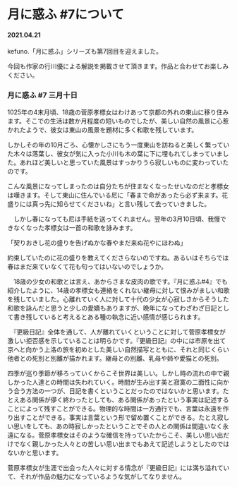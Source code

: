 # 月に惑ふ #7について

#### 2021.04.21

kefuno.「月に惑ふ」シリーズも第7回目を迎えました。

今回も作家の行川優による解説を掲載させて頂きます。作品と合わせてお楽しみください。



### 月に惑ふ #7 三月十日

1025年の4末月頃、18歳の菅原孝標女はわけあって京都の外れの東山に移り住みます。そこでの生活は数か月程度の短いものでしたが、美しい自然の風景に心惹かれたようで、彼女は東山の風景を題材に多く和歌を残しています。

しかしその年の10月ごろ、心懐かしさにもう一度東山を訪ねると美しく繁っていた木々は落葉し、彼女が気に入った小川も木の葉に下に埋もれてしまっていました。あれほど美しいと思っていた風景はすっかりうら寂しいものに変わっていたのです。

こんな風景になってしまったのは自分たちが住まなくなったせいなのだと孝標女は嘆きます。そして東山に住んでいる尼に「春まで命があったら必ず来ます。花盛りには真っ先に知らせてくださいね」と言い残して去っていきました。

　しかし春になっても尼は手紙を送ってくれません。翌年の3月10日頃、我慢できなくなった孝標女は一首の和歌を詠みます。

 

「契りおきし花の盛りを告げぬかな春やまだ来ぬ花やにほわぬ」

 

約束していたのに花の盛りを教えてくださらないのですね。あるいはそちらでは春はまだ来ていなくて花も匂ってはいないのでしょうか。

　18歳の少女の和歌とは言え、あからさまな皮肉の歌です。『月に惑ふ#4』でも紹介したように、14歳の孝標女も連絡をくれない継母に対して恨みがましい和歌を残していました。心離れていく人に対して十代の少女が心寂しさからそうした和歌を詠んだと思うと少しの愛嬌もありますが、晩年になってわざわざ日記として書き残していると考えるとある種の執念に近い感情が感じられます。

　『更級日記』全体を通して、人が離れていくということに対して菅原孝標女が激しい拒否感を示していることは明らかです。『更級日記』の中には市原を出て京へと向かう上洛の旅を初めとした美しい自然描写とともに、それと同じくらい他者との死別と別離が描かれます。継母との別離、乳母や姉や愛猫との死別。

四季が巡り季節が移ろっていくからこそ世界は美しい。しかし時の流れの中で親しかった人達との時間は失われていく。時間が生み出す美と寂寞の二面性に向かう合う方法の一つが、日記を書くということだったのではないかと思います。たとえある関係が儚く終わったとしても、ある関係があったという事実は記述することによって残すことができる。物理的な時間は一方通行でも、言葉は永遠を作り出すことができる。事実は言葉という形で留め置くことができる。たとえ寂しい思いをしても、あの時寂しかったということでその人との関係は間違いなく永遠になる。菅原孝標女はそのような確信を持っていたからこそ、美しい思い出だけでなく親しかった人々との苦しい思い出までもあえて記述しようとしたのではないかと思います。

菅原孝標女が生涯で出会った人々に対する情念が『更級日記』には満ち溢れていて、それが作品の魅力になっているような気がしてなりません。